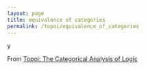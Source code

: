 ```yaml
---
layout: page
title: equivalence of categories
permalink: /topoi/equivalence_of_categories
---
```

y


From [Topoi: The Categorical Analysis of Logic](https://mathgloss.github.io/MathGloss/topoi.html)